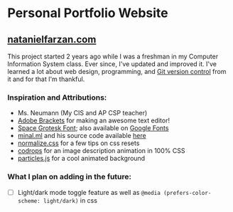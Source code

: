# Personal Portfolio Website

## [natanielfarzan.com](https://natanielfarzan.com)

This project started 2 years ago while I was a freshman in my Computer Information System class. Ever since, I've updated and improved it. I've learned a lot about web design, programming, and [Git version control](https://git-scm.com/) from it and for that I'm thankful.

### Inspiration and Attributions:
- Ms. Neumann  (My CIS and AP CSP teacher)
- [Adobe Brackets](http://brackets.io/) for making an awesome text editor!
- [Space Grotesk Font](https://floriankarsten.github.io/space-grotesk/); also available on [Google Fonts](https://fonts.google.com/specimen/Space+Grotesk)
- [minal.ml](https://minar.ml/) and his source code available [here](https://github.com/m-i-n-a-r/sparky-portfolio)
- [normalize.css](https://github.com/necolas/normalize.css) for a few tips on css resets
- [codrops](https://tympanus.net/codrops/2011/11/02/original-hover-effects-with-css3/) for an image description animation in 100% CSS
- [particles.js](https://github.com/VincentGarreau/particles.js) for a cool animated background

### What I plan on adding in the future:
- [ ] Light/dark mode toggle feature as well as `@media (prefers-color-scheme: light/dark)` in css
